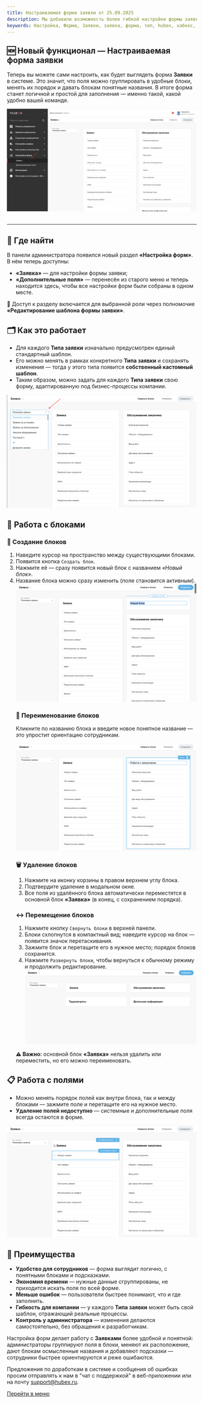 ```yaml
---
title: Настраиваемая форма заявки от 25.09.2025
description: Мы добавили возможность более гибкой настройки формы заявки под разные типы заявки
keywords: Настройка, Форма, Заявки, заявка, форма, тип, hubex, хабекс, хубекс, хабикс
---
```


<article>

  <h1>🆕 Новый функционал — Настраиваемая форма заявки</h1>

  <p>
    Теперь вы можете сами настроить, как будет выглядеть форма <strong>Заявки</strong> в системе.
    Это значит, что поля можно группировать в удобные блоки, менять их порядок и давать блокам понятные названия.
    В итоге форма станет логичной и простой для заполнения — именно такой, какой удобно вашей команде.
  </p>
<div style="text-align: center;">
  <img src="/attachments/images/FAQ/RELEASENOTES/CustomTaskForm1.png" 
       alt="TicketType" 
       style="max-width: 100%; height: auto;" />
</div>
<br />


  <hr />

  <section id="where">
    <h2>🔐 Где найти</h2>
    <p>В панели администратора появился новый раздел <strong>«Настройка форм»</strong>. В нём теперь доступны:</p>
    <ul>
      <li><strong>«Заявка»</strong> — для настройки формы заявки;</li>
      <li><strong>«Дополнительные поля»</strong> — перенесён из старого меню и теперь находится здесь, чтобы все настройки форм были собраны в одном месте.</li>
    </ul>
    <p>📌 Доступ к разделу включается для выбранной роли через полномочие <strong>«Редактирование шаблона формы заявки»</strong>.</p>
  </section>

  <section id="how-it-works">
    <h2>🗂️ Как это работает</h2>
    <ul>
      <li>Для каждого <strong>Типа заявки</strong> изначально предусмотрен единый стандартный шаблон.</li>
      <li>Его можно менять в рамках конкретного <strong>Типа заявки</strong> и сохранять изменения — тогда у этого типа появится <strong>собственный кастомный шаблон</strong>.</li>
      <li>Таким образом, можно задать для каждого <strong>Типа заявки</strong> свою форму, адаптированную под бизнес-процессы компании.</li>
    </ul>
  </section>
<div style="text-align: center;">
  <img src="/attachments/images/FAQ/RELEASENOTES/CustomTaskForm2.png" 
       alt="TicketType" 
       style="max-width: 100%; height: auto;" />
</div>
<section id="blocks"> <h2>🧩 Работа с блоками</h2> <h3>📌 Создание блоков</h3> <ol> <li>Наведите курсор на пространство между существующими блоками.</li> <li>Появится кнопка <code>Создать блок</code>.</li> <li>Нажмите её — сразу появится новый блок с названием <em>«Новый блок»</em>.</li> <li>Название блока можно сразу изменить (поле становится активным).</li> <div style="text-align: center;">
  <img src="/attachments/images/FAQ/RELEASENOTES/CustomTaskForm3.png" 
       alt="TicketType" 
       style="max-width: 100%; height: auto;" />
</div>
</figure>  <h3>📝 Переименование блоков</h3> <p>Кликните по названию блока и введите новое понятное название — это упростит ориентацию сотрудникам.</p> <div style="text-align: center;">
  <img src="/attachments/images/FAQ/RELEASENOTES/CustomTaskForm4.png" 
       alt="TicketType" 
       style="max-width: 100%; height: auto;" />
</div> </figure> <h3>🗑️ Удаление блоков</h3> <ol> <li>Нажмите на иконку корзины в правом верхнем углу блока.</li> <li>Подтвердите удаление в модальном окне.</li> <li>Все поля из удалённого блока автоматически переместятся в основной блок <strong>«Заявка»</strong> (в конец, с сохранением порядка).</li> </ol><h3>↔️ Перемещение блоков</h3> <ol> <li>Нажмите кнопку <code>Свернуть блоки</code> в верхней панели.</li> <li>Блоки схлопнутся в компактный вид; наведите курсор на блок — появится значок перетаскивания.</li> <li>Зажмите блок и перетащите его в нужное место; порядок блоков сохранится.</li> <li>Нажмите <code>Развернуть блоки</code>, чтобы вернуться к обычному режиму и продолжить редактирование.</li>  <div style="text-align: center;">
  <img src="/attachments/images/FAQ/RELEASENOTES/CustomTaskForm5.png" 
       alt="TicketType" 
       style="max-width: 100%; height: auto;" />
</div> 
</ol> <p><strong>⚠️ Важно:</strong> основной блок <strong>«Заявка»</strong> нельзя удалить или переместить, но его можно переименовать.</p> </section>

  <section id="fields">
    <h2>📋 Работа с полями</h2>
    <ul>
      <li>Можно менять порядок полей как внутри блока, так и между блоками — зажмите поле и перетащите его на нужное место.</li>
      <li><strong>Удаление полей недоступно</strong> — системные и дополнительные поля всегда остаются в форме.</li>
    </ul>
  </section>
<div style="text-align: center;">
  <img src="/attachments/images/FAQ/RELEASENOTES/CustomTaskForm6.png" 
       alt="TicketType" 
       style="max-width: 100%; height: auto;" />
</div>
<section id="benefits">
  <h2>🎯 Преимущества</h2>
  <ul>
    <li><strong>Удобство для сотрудников</strong> — форма выглядит логично, с понятными блоками и подсказками.</li>
    <li><strong>Экономия времени</strong> — нужные данные сгруппированы, не приходится искать поля по всей форме.</li>
    <li><strong>Меньше ошибок</strong> — пользователи быстрее понимают, что и где заполнить.</li>
    <li><strong>Гибкость для компании</strong> — у каждого <strong>Типа заявки</strong> может быть свой шаблон, отражающий реальные процессы.</li>
    <li><strong>Контроль у администратора</strong> — изменения делаются самостоятельно, без обращения к разработчикам.</li>
  </ul>
  <p>
    Настройка форм делает работу с <strong>Заявками</strong> более удобной и понятной: администраторы группируют поля в блоки,
    меняют их расположение, дают блокам осмысленные названия и добавляют подсказки — сотрудники быстрее ориентируются
    и реже ошибаются.
  </p>
</section>

<p>
  Предложения по доработкам в системе и сообщения об ошибках просим отправлять к нам в "чат с поддержкой" в веб-приложении или на почту 
  <a href="mailto:support@hubex.ru">support@hubex.ru</a>.
</p>

<p><a href="#menu">Перейти в меню</a></p>
